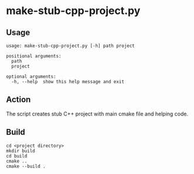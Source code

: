 # make-stub-cpp-project.py

## Usage

```
usage: make-stub-cpp-project.py [-h] path project

positional arguments:
  path
  project

optional arguments:
  -h, --help  show this help message and exit
```

## Action

The script creates stub C++ project with main cmake file and helping code.

## Build

```
cd <project directory>
mkdir build
cd build
cmake ..
cmake --build .
```
